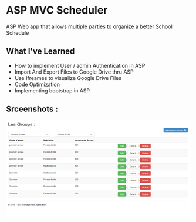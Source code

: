 # ASP MVC Scheduler

ASP Web app that allows multiple parties to organize a better School Schedule 

## What I've Learned 

* How to implement User / admin Authentication in ASP 
* Import And Export Files to Google Drive thru ASP
* Use Ifreames to visualize Google Drive Files 
* Code Optimization
* Implementing bootstrap in ASP 

## Srceenshots : 
![](Screenshot%20(36).png)

